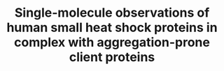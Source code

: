 ---
title: "Single-molecule observations of human small heat shock proteins in complex with aggregation-prone client proteins"

location: "BioRxiv"

authors: "Rice L, Marzano N, Cox D, van Oijen A, Ecroyd H"

year: "2024"

doi: https://doi.org/nan

weight: 2

color: "#fff"

draft: false
buttons:
  - btype: Preprint
    icon: preprint
    newTab: true
    url: "https://www.biorxiv.org/content/10.1101/2024.02.08.579576v1"
  - btype: Data
    icon: data
    newTab: true
    url: "https://doi.org/10.5281/zenodo.10616736"
  - btype: Code
    icon: code
    newTab: true
    url: "https://doi.org/10.5281/zenodo.10602864"
---
